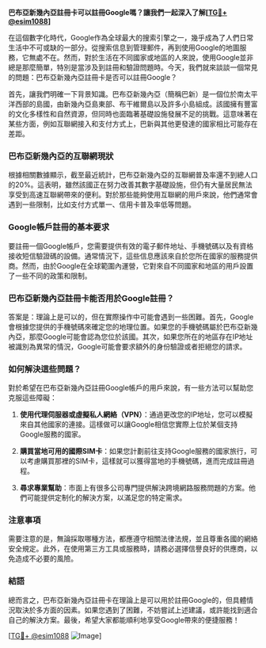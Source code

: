 **巴布亞新幾內亞註冊卡可以註冊Google嗎？讓我們一起深入了解[[TG💪+ @esim1088](https://t.me/s/esim1088)]**

在這個數字化時代，Google作為全球最大的搜索引擎之一，幾乎成為了人們日常生活中不可或缺的一部分。從搜索信息到管理郵件，再到使用Google的地圖服務，它無處不在。然而，對於生活在不同國家或地區的人來說，使用Google並非總是那麼簡單，特別是當涉及到註冊和驗證問題時。今天，我們就來談談一個常見的問題：巴布亞新幾內亞註冊卡是否可以註冊Google？

首先，讓我們明確一下背景知識。巴布亞新幾內亞（簡稱巴新）是一個位於南太平洋西部的島國，由新幾內亞島東部、布干維爾島以及許多小島組成。該國擁有豐富的文化多樣性和自然資源，但同時也面臨著基礎設施發展不足的挑戰。這意味著在某些方面，例如互聯網接入和支付方式上，巴新與其他更發達的國家相比可能存在差距。

### 巴布亞新幾內亞的互聯網現狀

根據相關數據顯示，截至最近統計，巴布亞新幾內亞的互聯網普及率還不到總人口的20%。這表明，雖然該國正在努力改善其數字基礎設施，但仍有大量居民無法享受到高速互聯網帶來的便利。對於那些能夠使用互聯網的用戶來說，他們通常會遇到一些限制，比如支付方式單一、信用卡普及率低等問題。

### Google帳戶註冊的基本要求

要註冊一個Google帳戶，您需要提供有效的電子郵件地址、手機號碼以及有資格接收短信驗證碼的設備。通常情況下，這些信息應該來自於您所在國家的服務提供商。然而，由於Google在全球範圍內運營，它對來自不同國家和地區的用戶設置了一些不同的政策和限制。

### 巴布亞新幾內亞註冊卡能否用於Google註冊？

答案是：理論上是可以的，但在實際操作中可能會遇到一些困難。首先，Google會根據您提供的手機號碼來確定您的地理位置。如果您的手機號碼屬於巴布亞新幾內亞，那麼Google可能會認為您位於該國。其次，如果您所在的地區存在IP地址被識別為異常的情況，Google可能會要求額外的身份驗證或者拒絕您的請求。

### 如何解決這些問題？

對於希望在巴布亞新幾內亞註冊Google帳戶的用戶來說，有一些方法可以幫助您克服這些障礙：

1. **使用代理伺服器或虛擬私人網絡（VPN）**：通過更改您的IP地址，您可以模擬來自其他國家的連接。這樣做可以讓Google相信您實際上位於某個支持Google服務的國家。
   
2. **購買當地可用的國際SIM卡**：如果您計劃前往支持Google服務的國家旅行，可以考慮購買那裡的SIM卡，這樣就可以獲得當地的手機號碼，進而完成註冊過程。

3. **尋求專業幫助**：市面上有很多公司專門提供解決跨境網路服務問題的方案。他們可能提供定制化的解決方案，以滿足您的特定需求。

### 注意事項

需要注意的是，無論採取哪種方法，都應遵守相關法律法規，並且尊重各國的網絡安全規定。此外，在使用第三方工具或服務時，請務必選擇信譽良好的供應商，以免造成不必要的風險。

### 結語

總而言之，巴布亞新幾內亞註冊卡在理論上是可以用於註冊Google的，但具體情況取決於多方面的因素。如果您遇到了困難，不妨嘗試上述建議，或許能找到適合自己的解決方案。最後，希望大家都能順利地享受Google帶來的便捷服務！

[[TG💪+ @esim1088](https://t.me/s/esim1088) ![Image](https://i.postimg.cc/4NQfJmqS/Snipaste-2025-05-13-00-14-12.png)]